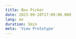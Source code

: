 ```yaml
---
title: Box Picker
date: 2023-09-28T17:09:00.000
lang: en
duration: 5min
meta: 'View Prototype'
---
```


<Title />

<BoxPicker />
